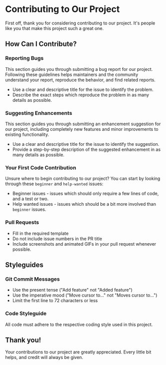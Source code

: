 # Contributing to Our Project

First off, thank you for considering contributing to our project. It's people like you that make this project such a great one.

## How Can I Contribute?

### Reporting Bugs

This section guides you through submitting a bug report for our project. Following these guidelines helps maintainers and the community understand your report, reproduce the behavior, and find related reports.

- Use a clear and descriptive title for the issue to identify the problem.
- Describe the exact steps which reproduce the problem in as many details as possible.

### Suggesting Enhancements

This section guides you through submitting an enhancement suggestion for our project, including completely new features and minor improvements to existing functionality. 

- Use a clear and descriptive title for the issue to identify the suggestion.
- Provide a step-by-step description of the suggested enhancement in as many details as possible.

### Your First Code Contribution

Unsure where to begin contributing to our project? You can start by looking through these `beginner` and `help-wanted` issues:

- Beginner issues - issues which should only require a few lines of code, and a test or two.
- Help wanted issues - issues which should be a bit more involved than `beginner` issues.

### Pull Requests

- Fill in the required template
- Do not include issue numbers in the PR title
- Include screenshots and animated GIFs in your pull request whenever possible.

## Styleguides

### Git Commit Messages

- Use the present tense ("Add feature" not "Added feature")
- Use the imperative mood ("Move cursor to..." not "Moves cursor to...")
- Limit the first line to 72 characters or less

### Code Styleguide

All code must adhere to the respective coding style used in this project.

## Thank you!

Your contributions to our project are greatly appreciated. Every little bit helps, and credit will always be given.
